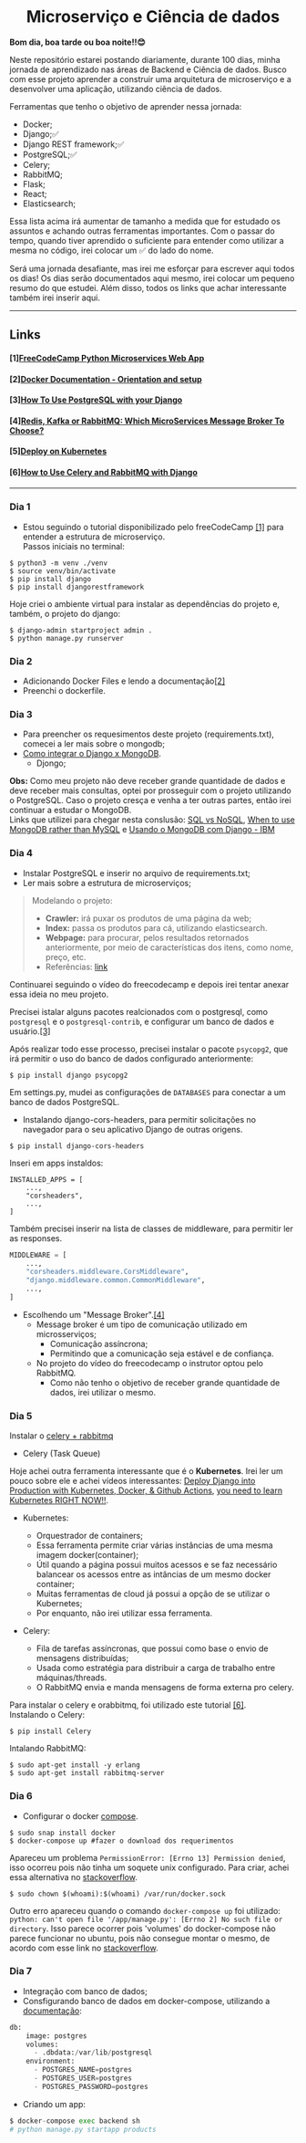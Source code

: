 <center><h1>Microserviço e Ciência de dados</h1></center>

**Bom dia, boa tarde ou boa noite!!😊**

Neste repositório estarei postando diariamente, durante 100 dias, minha jornada de aprendizado nas áreas de Backend e Ciência de dados. Busco com esse projeto aprender a construir uma arquitetura de microserviço e a desenvolver uma aplicação, utilizando ciência de dados. 

Ferramentas que tenho o objetivo de aprender nessa jornada:
- Docker; 
- Django;✅ 
- Django REST framework;✅ 
- PostgreSQL;✅
- Celery;
- RabbitMQ;
- Flask;
- React;
- Elasticsearch;
  
Essa lista acima irá aumentar de tamanho a medida que for estudado os assuntos e achando outras ferramentas importantes. Com o passar do tempo, quando tiver aprendido o suficiente para entender como utilizar a mesma no código, irei colocar um ✅ do lado do nome.

Será uma jornada desafiante, mas irei me esforçar para escrever aqui todos os dias! Os dias serão documentados aqui mesmo, irei colocar um pequeno resumo do que estudei. Além disso, todos os links que achar interessante também irei inserir aqui.

---
## Links
#### [1][FreeCodeCamp Python Microservices Web App](https://www.youtube.com/watch?v=0iB5IPoTDts&list=PLNDjjx_fFhB30BPFWNqsLebpw4iveqjCH)
#### [2][Docker Documentation - Orientation and setup](https://docs.docker.com/get-started/)
#### [3][How To Use PostgreSQL with your Django](https://www.digitalocean.com/community/tutorials/how-to-use-postgresql-with-your-django-application-on-ubuntu-14-04)
#### [4][Redis, Kafka or RabbitMQ: Which MicroServices Message Broker To Choose?](https://otonomo.io/redis-kafka-or-rabbitmq-which-microservices-message-broker-to-choose/)
#### [5][Deploy on Kubernetes](https://docs.docker.com/desktop/kubernetes/)

#### [6][How to Use Celery and RabbitMQ with Django](https://simpleisbetterthancomplex.com/tutorial/2017/08/20/how-to-use-celery-with-django.html)
---
<!-- <details>
<summary> Tarefas realizadas por dia</summary> -->

### Dia 1
- Estou seguindo o tutorial disponibilizado pelo freeCodeCamp [[1]](#links) para entender a estrutura de microserviço.\
Passos iniciais no terminal:
```shell
$ python3 -m venv ./venv 
$ source venv/bin/activate
$ pip install django
$ pip install djangorestframework
```
Hoje criei o ambiente virtual para instalar as dependências do projeto e, também, o projeto do django:
```shell
$ django-admin startproject admin .
$ python manage.py runserver
```
<!--  https://youtu.be/0iB5IPoTDts?list=PLNDjjx_fFhB30BPFWNqsLebpw4iveqjCH&t=439 -->

### Dia 2
- Adicionando Docker Files e lendo a documentação[[2]](#links)
- Preenchi o dockerfile.

### Dia 3
- Para preencher os requesimentos deste projeto (requirements.txt), comecei a ler mais sobre o mongodb;
- [Como integrar o Django x MongoDB]((https://www.mongodb.com/compatibility/mongodb-and-django)).
  - Djongo;

**Obs:** Como meu projeto não deve receber grande quantidade de dados e deve receber mais consultas, optei por prosseguir com o projeto utilizando o PostgreSQL. Caso o projeto cresça e venha a ter outras partes, então irei continuar a estudar o MongoDB.\
Links que utilizei para chegar nesta conslusão: [SQL vs NoSQL](https://youtu.be/t0GlGbtMTio), [When to use MongoDB rather than MySQL](https://medium.com/@rsk.saikrishna/when-to-use-mongodb-rather-than-mysql-d03ceff2e922) e [Usando o MongoDB com Django - IBM](https://developer.ibm.com/br/tutorials/os-django-mongo/)

### Dia 4
- Instalar PostgreSQL e inserir no arquivo de requirements.txt;
- Ler mais sobre a estrutura de microserviços;
> Modelando o projeto:
> - **Crawler:** irá puxar os produtos de uma página da web;
> - **Index:** passa os produtos para cá, utilizando elasticsearch.
> - **Webpage:** para procurar, pelos resultados retornados anteriormente, por meio de características dos itens, como nome, preço, etc.
> - Referências: [link](https://www.reddit.com/r/node/comments/hvyq38/any_project_ideas_to_learn_microservice/?utm_medium=android_app&utm_source=share)

Continuarei seguindo o vídeo do freecodecamp e depois irei tentar anexar essa ideia no meu projeto. 
<p>
Precisei istalar alguns pacotes realcionados com o postgresql, como <code>postgresql</code> e o <code>postgresql-contrib</code>, e configurar um banco de dados e usuário.<a href="https://www.digitalocean.com/community/tutorials/how-to-use-postgresql-with-your-django-application-on-ubuntu-14-04">[3]</a>
</p>

<p>
Após realizar todo esse processo, precisei instalar o pacote <code>psycopg2</code>, que irá permitir o uso do banco de dados configurado anteriormente:
</p>

```shell
$ pip install django psycopg2
```

<p>
Em settings.py, mudei as configurações de <code>DATABASES</code> para conectar a um banco de dados PostgreSQL.
</p>

- Instalando django-cors-headers, para permitir solicitações no navegador para o seu aplicativo Django de outras origens.
  
```shell
$ pip install django-cors-headers
```

Inseri em apps instaldos: 

```ptyhon
INSTALLED_APPS = [
    ...,
    "corsheaders",
    ...,
]
```

Também precisei inserir na lista de classes de middleware, para permitir ler as responses.

```python
MIDDLEWARE = [
    ...,
    "corsheaders.middleware.CorsMiddleware",
    "django.middleware.common.CommonMiddleware",
    ...,
]
```
- Escolhendo um "Message Broker".[[4]](#links)
  - Message broker é um tipo de comunicação utilizado em microsserviços;
    - Comunicação assíncrona;
    - Permitindo que a comunicação seja estável e de confiança.
  - No projeto do vídeo do freecodecamp o instrutor optou pelo RabbitMQ.
    - Como não tenho o objetivo de receber grande quantidade de dados, irei utilizar o mesmo.
### Dia 5
Instalar o [celery + rabbitmq](https://simpleisbetterthancomplex.com/tutorial/2017/08/20/how-to-use-celery-with-django.html)
- Celery (Task Queue)

Hoje achei outra ferramenta interessante que é o **Kubernetes**. Irei ler um pouco sobre ele e achei vídeos interessantes: [Deploy Django into Production with Kubernetes, Docker, & Github Actions](https://www.youtube.com/watch?v=NAOsLaB6Lfc), [you need to learn Kubernetes RIGHT NOW!!](https://www.youtube.com/watch?v=7bA0gTroJjw).
- Kubernetes:
  - Orquestrador de containers;
  - Essa ferramenta permite criar várias instâncias de uma mesma imagem docker(container);
  - Útil quando a página possui muitos acessos e se faz necessário balancear os acessos entre as intâncias de um mesmo docker container;
  - Muitas ferramentas de cloud já possui a opção de se utilizar o Kubernetes;
  - Por enquanto, não irei utilizar essa ferramenta.

- Celery: 
  - Fila de tarefas assíncronas, que possui como base o envio de mensagens distribuídas;
  - Usada como estratégia para distribuir a carga de trabalho entre máquinas/threads.
  - O RabbitMQ envia e manda mensagens de forma externa pro celery.

Para instalar o celery e orabbitmq, foi utilizado este tutorial [[6]](#links).\
Instalando o Celery:
``` shell
$ pip install Celery
```

Intalando RabbitMQ:
```shell
$ sudo apt-get install -y erlang
$ sudo apt-get install rabbitmq-server
```

### Dia 6
- Configurar o docker [compose](admin/docker-compose.yml).
```shell
$ sudo snap install docker
$ docker-compose up #fazer o download dos requerimentos
```
<p>Apareceu um problema <code>PermissionError: [Errno 13] Permission denied</code>, isso ocorreu pois não tinha um soquete unix configurado. Para criar, achei essa alternativa no <a href="https://stackoverflow.com/questions/56784492/permissionerror-errno-13-permission-denied-manage-py">stackoverflow</a>.</p>


```shell
$ sudo chown $(whoami):$(whoami) /var/run/docker.sock
```

<p>Outro erro apareceu quando o comando <code>docker-compose up</code> foi utilizado: <code>python: can't open file '/app/manage.py': [Errno 2] No such file or directory</code>. Isso parece ocorrer pois 'volumes' do docker-compose não parece funcionar no ubuntu, pois não consegue montar o mesmo, de acordo com esse link no <a href="https://stackoverflow.com/questions/44694086/when-run-docker-compose-up-i-get-python-cant-open-file-manage-py-errno-2">stackoverflow</a>.<p>

### Dia 7
- Integração com banco de dados;
- Consfigurando banco de dados em docker-compose, utilizando a [documentação](https://docs.docker.com/samples/django/):

```python
db:
    image: postgres
    volumes:
      - .dbdata:/var/lib/postgresql
    environment:
      - POSTGRES_NAME=postgres
      - POSTGRES_USER=postgres
      - POSTGRES_PASSWORD=postgres
```

- Criando um app:

```python
$ docker-compose exec backend sh
# python manage.py startapp products
```

</details>